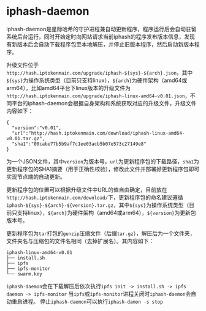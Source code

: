 # iphash-daemon

iphash-daemon是星际哈希的守护进程兼自动更新程序，程序运行后会自动驻留系统后台运行，同时开始定时向网站请求当前iphash的程序发布版本信息，发现有新版本后会自动下载程序包至本地解压，并停止旧版本程序，然后启动新版本程序。

升级文件位于`http://hash.iptokenmain.com/upgrade/iphash-${sys}-${arch}.json`，其中`${sys}`为操作系统类型（目前只支持linux），`${arch}`为硬件架构（amd64或arm64），比如amd64平台下linux版本的升级文件为`http://hash.iptokenmain.com/upgrade/iphash-linux-amd64-v0.01.json`，不同平台的iphash-daemon会根据自身架构和系统获取对应的升级文件，升级文件内容如下：
```
{
  "version":"v0.01",
  "url":"http://hash.iptokenmain.com/download/iphash-linux-amd64-v0.01.tar.gz",
  "sha1":"00cabe77b5b9af7c1ee03acb5b07e573c27149e8"
}
```
为一个JSON文件，其中`version`为版本号，`url`为更新程序包的下载路径，`sha1`为更新程序包的SHA1摘要（用于正确性校验），修改此文件并部署好更新程序包即可实现节点端的自动更新。

更新程序包的位置可以根据升级文件中URL的值自由确定，目前放在`http://hash.iptokenmain.com/download/`下，更新程序包的命名建议遵循`iphash-${sys}-${arch}-${version}.tar.gz`，其中`${sys}`为操作系统类型（目前只支持linux），`${arch}`为硬件架构（amd64或arm64），`${version}`为更新包版本号。

更新程序包为`tar`打包的`gunzip`压缩文件（后缀`tar.gz`），解压后为一个文件夹，文件夹名与压缩包的文件名相同（去掉扩展名）。其内容如下：
```
iphash-linux-amd64-v0.01
├── install.sh
├── ipfs
├── ipfs-monitor
└── swarm.key
```
`iphash-daemon`会在下载解压后依次执行`ipfs init -> install.sh -> ipfs daemon -> ipfs-monitor`
当`ipfs`或`ipfs-monitor`进程关闭时`iphash-daemon`会自动重启进程。
停止`iphash-daemon`可以执行`iphash-damon -s stop`
